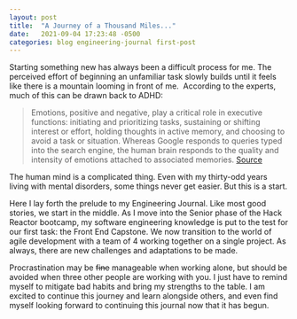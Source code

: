 ```yaml
---
layout: post
title:  "A Journey of a Thousand Miles..."
date:   2021-09-04 17:23:48 -0500
categories: blog engineering-journal first-post
---
```


Starting something new has always been a difficult process for me. The perceived effort of beginning an unfamiliar task slowly builds until it feels like there is a mountain looming in front of me.  According to the experts, much of this can be drawn back to ADHD:

> Emotions, positive and negative, play a critical role in executive functions: initiating and prioritizing tasks, sustaining or shifting interest or effort, holding thoughts in active memory, and choosing to avoid a task or situation. Whereas Google responds to queries typed into the search engine, the human brain responds to the quality and intensity of emotions attached to associated memories. [Source](https://www.additudemag.com/adhd-motivation-problems-getting-started-on-tough-projects/)

The human mind is a complicated thing. Even with my thirty-odd years living with mental disorders, some things never get easier. But this is a start.

Here I lay forth the prelude to my Engineering Journal. Like most good stories, we start in the middle. As I move into the Senior phase of the Hack Reactor bootcamp, my software engineering knowledge is put to the test for our first task: the Front End Capstone. We now transition to the world of agile development with a team of 4 working together on a single project. As always, there are new challenges and adaptations to be made.

Procrastination may be ~~fine~~ manageable when working alone, but should be avoided when three other people are working with you. I just have to remind myself to mitigate bad habits and bring my strengths to the table. I am excited to continue this journey and learn alongside others, and even find myself looking forward to continuing this journal now that it has begun.